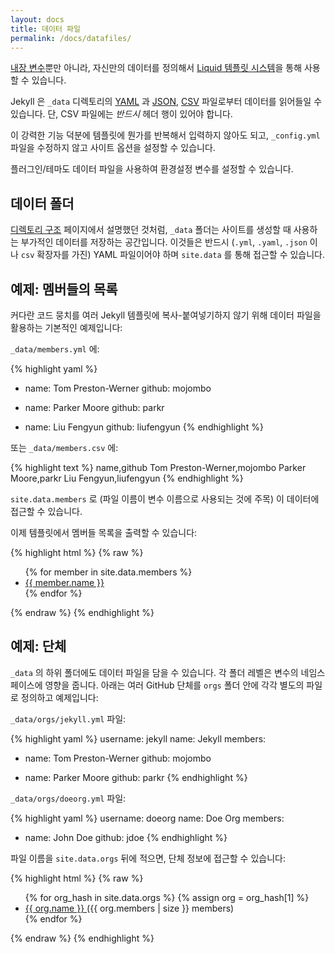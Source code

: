```yaml
---
layout: docs
title: 데이터 파일
permalink: /docs/datafiles/
---
```


[내장 변수](../variables/)뿐만 아니라, 자신만의 데이터를 정의해서 [Liquid 템플릿
시스템](https://wiki.github.com/shopify/liquid/liquid-for-designers)을 통해
사용할 수 있습니다.

Jekyll 은 `_data` 디렉토리의 [YAML](http://yaml.org/) 과 [JSON](http://www.json.org/),
[CSV](https://en.wikipedia.org/wiki/Comma-separated_values) 파일로부터 데이터를
읽어들일 수 있습니다. 단, CSV 파일에는 *반드시* 헤더 행이 있어야 합니다.

이 강력한 기능 덕분에 템플릿에 뭔가를 반복해서 입력하지 않아도 되고,
`_config.yml` 파일을 수정하지 않고 사이트 옵션을 설정할 수 있습니다.

플러그인/테마도 데이터 파일을 사용하여 환경설정 변수를 설정할 수 있습니다.

## 데이터 폴더

[디렉토리 구조](../structure/) 페이지에서 설명했던 것처럼, `_data` 폴더는
사이트를 생성할 때 사용하는 부가적인 데이터를 저장하는 공간입니다. 이것들은
반드시 (`.yml`, `.yaml`, `.json` 이나 `csv` 확장자를 가진) YAML 파일이어야 하며
`site.data` 를 통해 접근할 수 있습니다.

## 예제: 멤버들의 목록

커다란 코드 뭉치를 여러 Jekyll 템플릿에 복사-붙여넣기하지 않기 위해 데이터
파일을 활용하는 기본적인 예제입니다:

`_data/members.yml` 에:

{% highlight yaml %}
- name: Tom Preston-Werner
  github: mojombo

- name: Parker Moore
  github: parkr

- name: Liu Fengyun
  github: liufengyun
{% endhighlight %}

또는 `_data/members.csv` 에:

{% highlight text %}
name,github
Tom Preston-Werner,mojombo
Parker Moore,parkr
Liu Fengyun,liufengyun
{% endhighlight %}

`site.data.members` 로 (파일 이름이 변수 이름으로 사용되는 것에 주목) 이
데이터에 접근할 수 있습니다.

이제 템플릿에서 멤버들 목록을 출력할 수 있습니다:

{% highlight html %}
{% raw %}
<ul>
{% for member in site.data.members %}
  <li>
    <a href="https://github.com/{{ member.github }}">
      {{ member.name }}
    </a>
  </li>
{% endfor %}
</ul>
{% endraw %}
{% endhighlight %}

## 예제: 단체

`_data` 의 하위 폴더에도 데이터 파일을 담을 수 있습니다. 각 폴더 레벨은 변수의 네임스페이스에 영향을 줍니다. 아래는 여러 GitHub 단체를 `orgs` 폴더 안에 각각 별도의 파일로 정의하고 예제입니다:

`_data/orgs/jekyll.yml` 파일:

{% highlight yaml %}
username: jekyll
name: Jekyll
members:
  - name: Tom Preston-Werner
    github: mojombo

  - name: Parker Moore
    github: parkr
{% endhighlight %}

`_data/orgs/doeorg.yml` 파일:

{% highlight yaml %}
username: doeorg
name: Doe Org
members:
  - name: John Doe
    github: jdoe
{% endhighlight %}

파일 이름을 `site.data.orgs` 뒤에 적으면, 단체 정보에 접근할 수 있습니다:

{% highlight html %}
{% raw %}
<ul>
{% for org_hash in site.data.orgs %}
{% assign org = org_hash[1] %}
  <li>
    <a href="https://github.com/{{ org.username }}">
      {{ org.name }}
    </a>
    ({{ org.members | size }} members)
  </li>
{% endfor %}
</ul>
{% endraw %}
{% endhighlight %}
